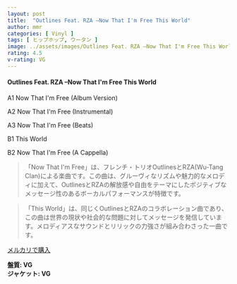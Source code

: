 ```yaml
---
layout: post
title:  "Outlines Feat. RZA –Now That I'm Free This World"
author: mmr
categories: [ Vinyl ]
tags: [ ヒップホップ, ウータン ]
image: ../assets/images/Outlines Feat. RZA –Now That I'm Free This World.jpg
rating: 4.5
v-rating: VG
---
```


#### Outlines Feat. RZA –Now That I'm Free This World

A1  Now That I'm Free (Album Version)

A2  Now That I'm Free (Instrumental)

A3  Now That I'm Free (Beats)

B1  This World

B2  Now That I'm Free (A Cappella)

> 「Now That I'm Free」は、フレンチ・トリオOutlinesとRZA(Wu-Tang Clan)による楽曲です。この曲は、グルーヴィなリズムや魅力的なメロディに加えて、OutlinesとRZAの解放感や自由をテーマにしたポジティブなメッセージ性のあるボーカルパフォーマンスが特徴です。

> 「This World」は、同じくOutlinesとRZAのコラボレーション曲であり、この曲は世界の現状や社会的な問題に対してメッセージを発信しています。メロディアスなサウンドとリリックの力強さが組み合わさった一曲です。


[メルカリで購入](https://jp.mercari.com/item/m84642346836)


<div class="mt-4 mb-4 d-flex align-items-center">
<strong class="mr-1">盤質: VG</strong>
</div>
<div class="mt-4 mb-4 d-flex align-items-center">
<strong class="mr-1">ジャケット: VG</strong>
</div>